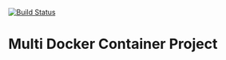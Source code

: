 [![Build Status](https://travis-ci.org/saurabhsingh121/multi-docker-complex.svg?branch=master)](https://travis-ci.org/saurabhsingh121/multi-docker-complex)

# Multi Docker Container Project
